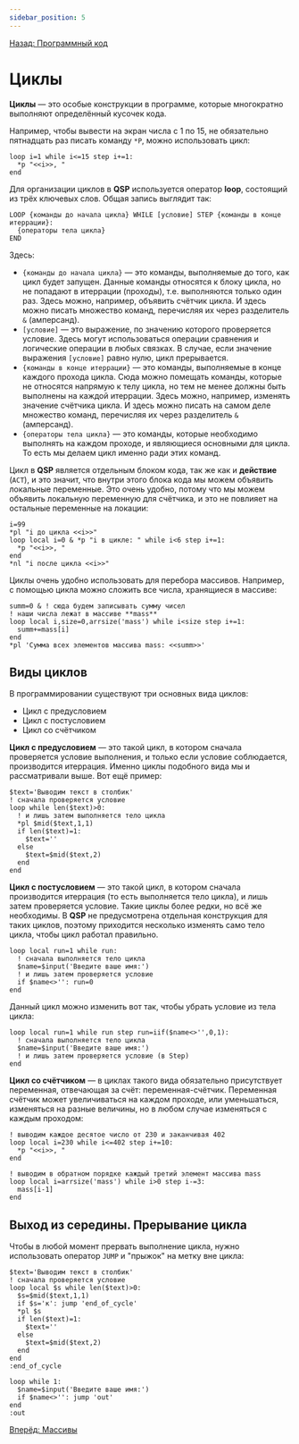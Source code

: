 ```yaml
---
sidebar_position: 5
---
```

[Назад: Программный код](../coding.md)

# Циклы

**Циклы** — это особые конструкции в программе, которые многократно выполняют определённый кусочек кода.

Например, чтобы вывести на экран числа с 1 по 15, не обязательно пятнадцать раз писать команду `*P`, можно использовать цикл:

``` qsp
loop i=1 while i<=15 step i+=1:
  *p "<<i>>, "
end
```

Для организации циклов в **QSP** используется оператор **loop**, состоящий из трёх ключевых слов. Общая запись выглядит так:

``` qsp
LOOP {команды до начала цикла} WHILE [условие] STEP {команды в конце итеррации}:
  {операторы тела цикла}
END
```

Здесь:

* `{команды до начала цикла}` — это команды, выполняемые до того, как цикл будет запущен. Данные команды относятся к блоку цикла, но не попадают в итеррации (проходы), т.е. выполняются только один раз. Здесь можно, например, объявить счётчик цикла. И здесь можно писать множество команд, перечисляя их через разделитель `&` (амперсанд).
* `[условие]` — это выражение, по значению которого проверяется условие. Здесь могут использоваться операции сравнения и логические операции в любых связках. В случае, если значение выражения `[условие]` равно нулю, цикл прерывается.
* `{команды в конце итеррации}` — это команды, выполняемые в конце каждого прохода цикла. Сюда можно помещать команды, которые не относятся напрямую к телу цикла, но тем не менее должны быть выполнены на каждой итеррации. Здесь можно, например, изменять значение счётчика цикла. И здесь можно писать на самом деле множество команд, перечисляя их через разделитель `&` (амперсанд).
* `{операторы тела цикла}` — это команды, которые необходимо выполнять на каждом проходе, и являющиеся основными для цикла. То есть мы делаем цикл именно ради этих команд.

Цикл в **QSP** является отдельным блоком кода, так же как и **действие** (`ACT`), и это значит, что внутри этого блока кода мы можем объявить локальные переменные. Это очень удобно, потому что мы можем объявить локальную переменную для счётчика, и это не повлияет на остальные переменные на локации:

``` qsp
i=99
*pl "i до цикла <<i>>"
loop local i=0 & *p "i в цикле: " while i<6 step i+=1:
  *p "<<i>>, "
end
*nl "i после цикла <<i>>"
```

Циклы очень удобно использовать для перебора массивов. Например, с помощью цикла можно сложить все числа, хранящиеся в массиве:

``` qsp
summ=0 & ! сюда будем записывать сумму чисел
! наши числа лежат в массиве **mass**
loop local i,size=0,arrsize('mass') while i<size step i+=1:
  summ+=mass[i]
end
*pl 'Сумма всех элементов массива mass: <<summ>>'
```

## Виды циклов

В программировании существуют три основных вида циклов:

* Цикл с предусловием
* Цикл с постусловием
* Цикл со счётчиком

**Цикл с предусловием** — это такой цикл, в котором сначала проверяется условие выполнения, и только если условие соблюдается, производится итеррация. Именно циклы подобного вида мы и рассматривали выше. Вот ещё пример:

``` qsp
$text='Выводим текст в столбик'
! сначала проверяется условие
loop while len($text)>0:
  ! и лишь затем выполняется тело цикла
  *pl $mid($text,1,1)
  if len($text)=1:
    $text=''
  else
    $text=$mid($text,2)
  end
end
```

**Цикл с постусловием** — это такой цикл, в котором сначала производится итеррация (то есть выполняется тело цикла), и лишь затем проверяется условие. Такие циклы более редки, но всё же необходимы. В **QSP** не предусмотрена отдельная конструкция для таких циклов, поэтому приходится несколько изменять само тело цикла, чтобы цикл работал правильно.

``` qsp
loop local run=1 while run:
  ! сначала выполняется тело цикла
  $name=$input('Введите ваше имя:')
  ! и лишь затем проверяется условие
  if $name<>'': run=0
end
```

Данный цикл можно изменить вот так, чтобы убрать условие из тела цикла:

``` qsp
loop local run=1 while run step run=iif($name<>'',0,1):
  ! сначала выполняется тело цикла
  $name=$input('Введите ваше имя:')
  ! и лишь затем проверяется условие (в Step)
end
```

**Цикл со счётчиком** — в циклах такого вида обязательно присутствует переменная, отвечающая за счёт: переменная-счётчик. Переменная счётчик может увеличиваться на каждом проходе, или уменьшаться, изменяться на разные величины, но в любом случае изменяться с каждым проходом:

``` qsp
! выводим каждое десятое число от 230 и заканчивая 402
loop local i=230 while i<=402 step i+=10:
  *p "<<i>>, "
end

! выводим в обратном порядке каждый третий элемент массива mass
loop local i=arrsize('mass') while i>0 step i-=3:
  mass[i-1]
end
```

## Выход из середины. Прерывание цикла

Чтобы в любой момент прервать выполнение цикла, нужно использовать оператор `JUMP` и "прыжок" на метку вне цикла:

``` qsp
$text='Выводим текст в столбик'
! сначала проверяется условие
loop local $s while len($text)>0:
  $s=$mid($text,1,1)
  if $s='к': jump 'end_of_cycle'
  *pl $s
  if len($text)=1:
    $text=''
  else
    $text=$mid($text,2)
  end  
end
:end_of_cycle
```

``` qsp
loop while 1:
  $name=$input('Введите ваше имя:')
  if $name<>'': jump 'out'
end
:out
```

[Вперёд: Массивы](../arrays.md)
